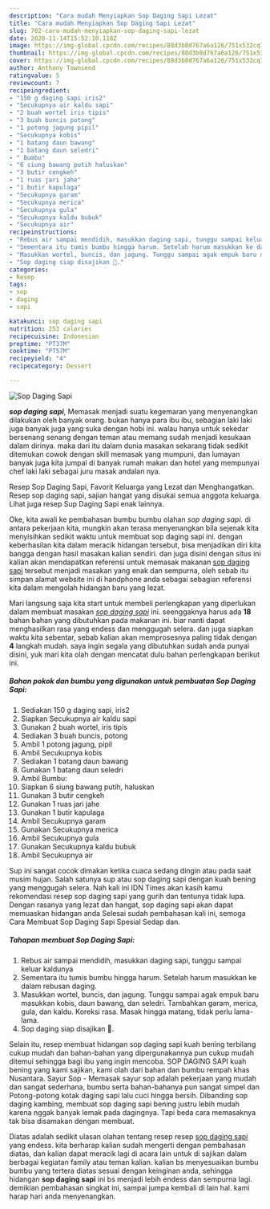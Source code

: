 ```yaml
---
description: "Cara mudah Menyiapkan Sop Daging Sapi Lezat"
title: "Cara mudah Menyiapkan Sop Daging Sapi Lezat"
slug: 702-cara-mudah-menyiapkan-sop-daging-sapi-lezat
date: 2020-11-14T15:52:10.118Z
image: https://img-global.cpcdn.com/recipes/88d3b8d767a6a126/751x532cq70/sop-daging-sapi-foto-resep-utama.jpg
thumbnail: https://img-global.cpcdn.com/recipes/88d3b8d767a6a126/751x532cq70/sop-daging-sapi-foto-resep-utama.jpg
cover: https://img-global.cpcdn.com/recipes/88d3b8d767a6a126/751x532cq70/sop-daging-sapi-foto-resep-utama.jpg
author: Anthony Townsend
ratingvalue: 5
reviewcount: 7
recipeingredient:
- "150 g daging sapi iris2"
- "Secukupnya air kaldu sapi"
- "2 buah wortel iris tipis"
- "3 buah buncis potong"
- "1 potong jagung pipil"
- "Secukupnya kobis"
- "1 batang daun bawang"
- "1 batang daun seledri"
- " Bumbu"
- "6 siung bawang putih haluskan"
- "3 butir cengkeh"
- "1 ruas jari jahe"
- "1 butir kapulaga"
- "Secukupnya garam"
- "Secukupnya merica"
- "Secukupnya gula"
- "Secukupnya kaldu bubuk"
- "Secukupnya air"
recipeinstructions:
- "Rebus air sampai mendidih, masukkan daging sapi, tunggu sampai keluar kaldunya"
- "Sementara itu tumis bumbu hingga harum. Setelah harum masukkan ke dalam rebusan daging."
- "Masukkan wortel, buncis, dan jagung. Tunggu sampai agak empuk baru masukkan kobis, daun bawang, dan seledri. Tambahkan garam, merica, gula, dan kaldu. Koreksi rasa. Masak hingga matang, tidak perlu lama-lama."
- "Sop daging siap disajikan 🤗."
categories:
- Resep
tags:
- sop
- daging
- sapi

katakunci: sop daging sapi 
nutrition: 253 calories
recipecuisine: Indonesian
preptime: "PT37M"
cooktime: "PT57M"
recipeyield: "4"
recipecategory: Dessert

---
```



![Sop Daging Sapi](https://img-global.cpcdn.com/recipes/88d3b8d767a6a126/751x532cq70/sop-daging-sapi-foto-resep-utama.jpg)

<b><i>sop daging sapi</i></b>, Memasak menjadi suatu kegemaran yang menyenangkan dilakukan oleh banyak orang. bukan hanya para ibu ibu, sebagian laki laki juga banyak juga yang suka dengan hobi ini. walau hanya untuk sekedar bersenang senang dengan teman atau memang sudah menjadi kesukaan dalam dirinya. maka dari itu dalam dunia masakan sekarang tidak sedikit ditemukan cowok dengan skill memasak yang mumpuni, dan lumayan banyak juga kita jumpai di banyak rumah makan dan hotel yang mempunyai chef laki laki sebagai juru masak andalan nya.

Resep Sop Daging Sapi, Favorit Keluarga yang Lezat dan Menghangatkan. Resep sop daging sapi, sajian hangat yang disukai semua anggota keluarga. Lihat juga resep Sup Daging Sapi enak lainnya.

Oke, kita awali ke pembahasan bumbu bumbu olahan <i>sop daging sapi</i>. di antara pekerjaan kita, mungkin akan terasa menyenangkan bila sejenak kita menyisihkan sedikit waktu untuk membuat sop daging sapi ini. dengan keberhasilan kita dalam meracik hidangan tersebut, bisa menjadikan diri kita bangga dengan hasil masakan kalian sendiri. dan juga disini dengan situs ini kalian akan mendapatkan referensi untuk memasak makanan <u>sop daging sapi</u> tersebut menjadi masakan yang enak dan sempurna, oleh sebab itu simpan alamat website ini di handphone anda sebagai sebagian referensi kita dalam mengolah hidangan baru yang lezat.


Mari langsung saja kita start untuk membeli perlengkapan yang diperlukan dalam membuat masakan <u><i>sop daging sapi</i></u> ini. seenggaknya harus ada <b>18</b> bahan bahan yang dibutuhkan pada makanan ini. biar nanti dapat menghasilkan rasa yang endess dan menggugah selera. dan juga siapkan waktu kita sebentar, sebab kalian akan memprosesnya paling tidak dengan <b>4</b> langkah mudah. saya ingin segala yang dibutuhkan sudah anda punyai disini, yuk mari kita olah dengan mencatat dulu bahan perlengkapan berikut ini.

<!--inarticleads1-->

##### Bahan pokok dan bumbu yang digunakan untuk pembuatan Sop Daging Sapi:

1. Sediakan 150 g daging sapi, iris2
1. Siapkan Secukupnya air kaldu sapi
1. Gunakan 2 buah wortel, iris tipis
1. Sediakan 3 buah buncis, potong
1. Ambil 1 potong jagung, pipil
1. Ambil Secukupnya kobis
1. Sediakan 1 batang daun bawang
1. Gunakan 1 batang daun seledri
1. Ambil  Bumbu:
1. Siapkan 6 siung bawang putih, haluskan
1. Gunakan 3 butir cengkeh
1. Gunakan 1 ruas jari jahe
1. Gunakan 1 butir kapulaga
1. Ambil Secukupnya garam
1. Gunakan Secukupnya merica
1. Ambil Secukupnya gula
1. Gunakan Secukupnya kaldu bubuk
1. Ambil Secukupnya air


Sup ini sangat cocok dimakan ketika cuaca sedang dingin atau pada saat musim hujan. Salah satunya sup atau sop daging sapi dengan kuah bening yang menggugah selera. Nah kali ini IDN Times akan kasih kamu rekomendasi resep sop daging sapi yang gurih dan tentunya tidak lupa. Dengan rasanya yang lezat dan hangat, sop daging sapi akan dapat memuaskan hidangan anda Selesai sudah pembahasan kali ini, semoga Cara Membuat Sop Daging Sapi Spesial Sedap dan. 

<!--inarticleads2-->

##### Tahapan membuat Sop Daging Sapi:

1. Rebus air sampai mendidih, masukkan daging sapi, tunggu sampai keluar kaldunya
1. Sementara itu tumis bumbu hingga harum. Setelah harum masukkan ke dalam rebusan daging.
1. Masukkan wortel, buncis, dan jagung. Tunggu sampai agak empuk baru masukkan kobis, daun bawang, dan seledri. Tambahkan garam, merica, gula, dan kaldu. Koreksi rasa. Masak hingga matang, tidak perlu lama-lama.
1. Sop daging siap disajikan 🤗.


Selain itu, resep membuat hidangan sop daging sapi kuah bening terbilang cukup mudah dan bahan-bahan yang dipergunakannya pun cukup mudah ditemui sehingga bagi ibu yang ingin mencoba. SOP DAGING SAPI kuah bening yang kami sajikan, kami olah dari bahan dan bumbu rempah khas Nusantara. Sayur Sop - Memasak sayur sop adalah pekerjaan yang mudah dan sangat sederhana, bumbu serta bahan-bahanya pun sangat simpel dan Potong-potong kotak daging sapi lalu cuci hingga bersih. Dibanding sop daging kambing, membuat sop daging sapi bening justru lebih mudah karena nggak banyak lemak pada dagingnya. Tapi beda cara memasaknya tak bisa disamakan dengan membuat. 

Diatas adalah sedikit ulasan olahan tentang resep resep <u>sop daging sapi</u> yang endess. kita berharap kalian sudah mengerti dengan pembahasan diatas, dan kalian dapat meracik lagi di acara lain untuk di sajikan dalam berbagai kegiatan family atau teman kalian. kalian bs menyesuaikan bumbu bumbu yang tertera diatas sesuai dengan keinginan anda, sehingga hidangan <b>sop daging sapi</b> ini bs menjadi lebih endess dan sempurna lagi. demikian pembahasan singkat ini, sampai jumpa kembali di lain hal. kami harap hari anda menyenangkan.
